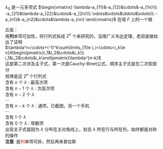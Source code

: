  $\lambda_0$ 是一元多项式 $\begin{vmatrix}    
\lambda-a_{11}&-a_{12}&\cdots&-a_{1n}\\\    
-a_{21}&\lambda-a_{22}&\cdots&-a_{2n}\\\    
\vdots&\vdots&\ddots&\vdots\\\    
-a_{n1}&-a_{n2}&\cdots&\lambda-a_{nn}    
\end{vmatrix}$ 在域 $F$ 上的一个根    
    
丘版：    
用**列**单项可加性，将行列式拆成 $2^n$ 个来研究的，没用广义韦达定理，老邱直接给出了证明    
 $\lambda^n+\cdots+(-1)^k\sum\limits_{1\le i_i<\cdots<i_k\le n}A\begin{pmatrix}i_1&i_2&\cdots&i_k\\\ i_1&i_2&\cdots&i_k\end{pmatrix}\lambda^{n-k}$     
这是第二次涉及主子式，第一次是Cauchy-Binet公式，顺序主子式是在二次型部分    
规律是这 $2^n$ 个行列式    
含有 $n$ 个 $\lambda$ : 最高次项    
含有 $n-1$ 个 $\lambda$ : 次高次项    
含有 $n-2$ 个 $\lambda$     
 $\cdots$     
含有 $n-k$ 个 $\lambda$ : 通项，已截图，另一个手机    
 $\cdots$     
含有 $1$ 个 $\lambda$     
含有 $0$ 个 $\lambda$ : 常数项    
出现主子式是因为 $\lambda$ 分布在主对角线上，划去 $\lambda$ 所在行与所在列，始终都是对称的操作    
**注意**: 是<font color=red>列</font>单项可拆，然后再来普拉斯    
